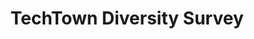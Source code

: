 ---
title: TechTown Diversity Survey
target: techtown
order: 4
site_url: https://portlandtechdiversity-survey.herokuapp.com/
display_url: portlandtechdiversity-survey.herokuapp.com
skills: Javascript, Chartist.JS, Ruby, CSS Animation
paragraph_1: The TechTown Diversity Survey is a project supported by the Portland Development Commission (PDC). This survey is the result of 23 tech companies, located in Portland, Oregon, who have taken the survey and shared their results as part of a <a href="https://jared-wiener.squarespace.com/diversity-letter" target="_blank" class="link--aqua effect--underline">pledge</a> to create a more diverse industry. The goal for the web project was to quickly put together a web site featuring the statistics using interactive charts.
paragraph_2: This wasn't <a href="http://rails-hosting.com/2016/index.html" target="_blank" class="link--aqua effect--underline">my first time</a> working with charts and a large set of data to bring from a CSV to code. Learning from my past projects, I decided to write a Ruby program to parse the CSV file from the survey and collect users based on their selections throughout the survey. From there, the next steps were to take the collected data and generate the charts by formatting the data as Chartist.js was expecting it. Want to see more code for this project? It is publicly available on <a href="https://github.com/planetargon/techtown-survey" target="_blank" class="link--aqua effect--underline"><i class="fa fa-github"></i> Github</a>.
hero_img: ./assets/images/techtown-ruby.jpg
first_image: ./assets/images/techtown-intro.jpg
first_image_alt: TechTown Diversity Intro
second_image: ./assets/images/techtown-graphs.jpg
second_image_alt: TechTown Diversity Graphs
---